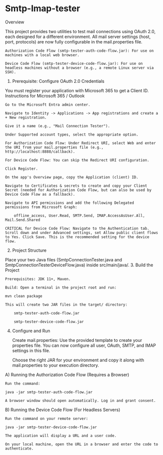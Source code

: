 # Smtp-Imap-tester
Overview

This project provides two utilities to test mail connections using OAuth 2.0, each designed for a different environment. All mail server settings (host, port, protocols) are now fully configurable in the mail.properties file.

    Authorization Code Flow (smtp-tester-auth-code-flow.jar): For use on machines with a local web browser.

    Device Code Flow (smtp-tester-device-code-flow.jar): For use on headless machines without a browser (e.g., a remote Linux server via SSH).

1. Prerequisite: Configure OAuth 2.0 Credentials

You must register your application with Microsoft 365 to get a Client ID.
Instructions for Microsoft 365 / Outlook

    Go to the Microsoft Entra admin center.

    Navigate to Identity -> Applications -> App registrations and create a + New registration.

    Give it a name (e.g., "Mail Connection Tester").

    Under Supported account types, select the appropriate option.

    For Authorization Code Flow: Under Redirect URI, select Web and enter the URI from your mail.properties file (e.g., http://localhost:8888/callback).

    For Device Code Flow: You can skip the Redirect URI configuration.

    Click Register.

    On the app's Overview page, copy the Application (client) ID.

    Navigate to Certificates & secrets to create and copy your Client Secret (needed for Authorization Code Flow, but can also be used by Device Code Flow as a fallback).

    Navigate to API permissions and add the following Delegated permissions from Microsoft Graph:

        offline_access, User.Read, SMTP.Send, IMAP.AccessAsUser.All, Mail.Send.Shared

    CRITICAL for Device Code Flow: Navigate to the Authentication tab. Scroll down and under Advanced settings, set Allow public client flows to Yes. Click Save. This is the recommended setting for the device flow.

2. Project Structure

Place your two Java files (SmtpConnectionTester.java and SmtpConnectionTesterDeviceFlow.java) inside src/main/java/.
3. Build the Project

    Prerequisites: JDK 11+, Maven.

    Build: Open a terminal in the project root and run:

    mvn clean package

    This will create two JAR files in the target/ directory:

        smtp-tester-auth-code-flow.jar

        smtp-tester-device-code-flow.jar

4. Configure and Run

    Create mail.properties: Use the provided template to create your properties file. You can now configure all user, OAuth, SMTP, and IMAP settings in this file.

    Choose the right JAR for your environment and copy it along with mail.properties to your execution directory.

A) Running the Authorization Code Flow (Requires a Browser)

    Run the command:

    java -jar smtp-tester-auth-code-flow.jar

    A browser window should open automatically. Log in and grant consent.

B) Running the Device Code Flow (For Headless Servers)

    Run the command on your remote server:

    java -jar smtp-tester-device-code-flow.jar

    The application will display a URL and a user code.

    On your local machine, open the URL in a browser and enter the code to authenticate.
